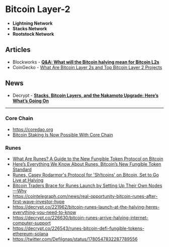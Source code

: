 # Bitcoin Layer-2 

- **Lightning Network**
- **Stacks Network**
- **Rootstock Network**

## Articles
- Blockworks - [**Q&A: What will the Bitcoin halving mean for Bitcoin L2s**](https://blockworks.co/news/bitcoin-halving-layer-2-impact-stacks)
- CoinGecko - [What Are Bitcoin Layer 2s and Top Bitcoin Layer 2 Projects](https://www.coingecko.com/learn/bitcoin-layer-2s-top-bitcoin-layer-2s)

## News
- Decrypt - [**Stacks, Bitcoin Layers, and the Nakamoto Upgrade: Here’s What’s Going On**](https://decrypt.co/225801/stacks-stx-nakamoto-upgrade-bitvm-rollups-defi)
---

### Core Chain
- https://coredao.org
- [Bitcoin Staking Is Now Possible With Core Chain](https://decrypt.co/226776/bitcoin-staking-on-core-chain)

### Runes
- [What Are Runes? A Guide to the New Fungible Token Protocol on Bitcoin](https://unchainedcrypto.com/runes-protocol/)
- [Here’s Everything We Know About Runes, Bitcoin’s New Fungible Token Standard](https://community.magiceden.io/learn/runes-guide)
- [Runes, Casey Rodarmor's Protocol for 'Sh!tcoins' on Bitcoin, Set to Go Live at Halving](https://www.coindesk.com/tech/2024/04/17/runes-casey-rodarmors-protocol-for-shtcoins-on-bitcoin-set-to-go-live-at-halving/)
- [Bitcoin Traders Brace for Runes Launch by Setting Up Their Own Nodes—Why](https://decrypt.co/226688/bitcoin-traders-brace-runes-launch-setting-up-nodes-why)
- https://cointelegraph.com/news/real-opportunity-bitcoin-runes-after-first-wave-investor-hype
- https://decrypt.co/221962/bitcoin-runes-launch-at-the-halving-heres-everything-you-need-to-know
- https://decrypt.co/226630/bitcoin-runes-arrive-halving-internet-computer-support
- https://decrypt.co/226543/runes-bitcoin-defi-fungible-tokens-ethereum-solana
- https://twitter.com/DefiIgnas/status/1780547832287789556
